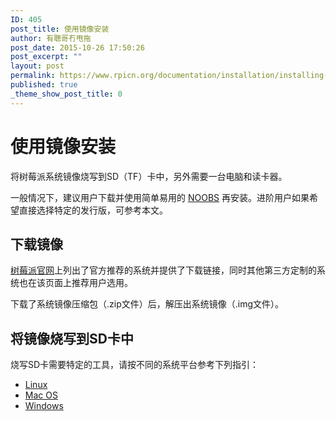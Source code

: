 ```yaml
---
ID: 405
post_title: 使用镜像安装
author: 有聰哥冇甩拖
post_date: 2015-10-26 17:50:26
post_excerpt: ""
layout: post
permalink: https://www.rpicn.org/documentation/installation/installing-images/readme-md-5/
published: true
_theme_show_post_title: 0
---
```

# 使用镜像安装

将树莓派系统镜像烧写到SD（TF）卡中，另外需要一台电脑和读卡器。

一般情况下，建议用户下载并使用简单易用的 [NOOBS][1] 再安装。进阶用户如果希望直接选择特定的发行版，可参考本文。

## 下载镜像

<a href="https://www.raspberrypi.org/downloads/" target="_blank">树莓派官网</a>上列出了官方推荐的系统并提供了下载链接，同时其他第三方定制的系统也在该页面上推荐用户选用。

下载了系统镜像压缩包（.zip文件）后，解压出系统镜像（.img文件）。

## 将镜像烧写到SD卡中

烧写SD卡需要特定的工具，请按不同的系统平台参考下列指引：

- [Linux][2]
- [Mac OS][3]
- [Windows][4]

 [1]: ../../noobs.md
 [2]: ../linux.md
 [3]: ../mac.md
 [4]: ../windows.md